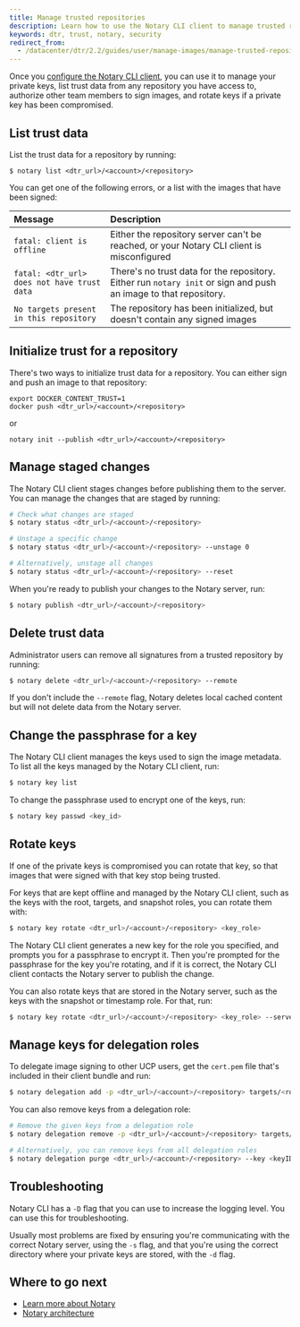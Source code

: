 ```yaml
---
title: Manage trusted repositories
description: Learn how to use the Notary CLI client to manage trusted repositories
keywords: dtr, trust, notary, security
redirect_from:
  - /datacenter/dtr/2.2/guides/user/manage-images/manage-trusted-repositories/
---
```

Once you [configure the Notary CLI client](../../access-dtr/configure-your-notary-client.md), you can use it to manage your private keys, list trust data from any repository you have access to, authorize other team members to sign images, and rotate keys if a private key has been compromised.

## List trust data

List the trust data for a repository by running:

```none
$ notary list <dtr_url>/<account>/<repository>
```

You can get one of the following errors, or a list with the images that have been signed:

| Message                                           | Description                                                                                                      |
|:------------------------------------------------- |:---------------------------------------------------------------------------------------------------------------- |
| `fatal: client is offline`                        | Either the repository server can't be reached, or your Notary CLI client is misconfigured                        |
| `fatal: <dtr_url> does not have trust data` | There's no trust data for the repository. Either run `notary init` or sign and push an image to that repository. |
| `No targets present in this repository`           | The repository has been initialized, but doesn't contain any signed images                                       |

## Initialize trust for a repository

There's two ways to initialize trust data for a repository. You can either sign and push an image to that repository:

```none
export DOCKER_CONTENT_TRUST=1
docker push <dtr_url>/<account>/<repository>
```

or

    notary init --publish <dtr_url>/<account>/<repository>
    

## Manage staged changes

The Notary CLI client stages changes before publishing them to the server. You can manage the changes that are staged by running:

```bash
# Check what changes are staged
$ notary status <dtr_url>/<account>/<repository>

# Unstage a specific change
$ notary status <dtr_url>/<account>/<repository> --unstage 0

# Alternatively, unstage all changes
$ notary status <dtr_url>/<account>/<repository> --reset
```

When you're ready to publish your changes to the Notary server, run:

```bash
$ notary publish <dtr_url>/<account>/<repository>
```

## Delete trust data

Administrator users can remove all signatures from a trusted repository by running:

```bash
$ notary delete <dtr_url>/<account>/<repository> --remote
```

If you don't include the `--remote` flag, Notary deletes local cached content but will not delete data from the Notary server.

## Change the passphrase for a key

The Notary CLI client manages the keys used to sign the image metadata. To list all the keys managed by the Notary CLI client, run:

```bash
$ notary key list
```

To change the passphrase used to encrypt one of the keys, run:

```bash
$ notary key passwd <key_id>
```

## Rotate keys

If one of the private keys is compromised you can rotate that key, so that images that were signed with that key stop being trusted.

For keys that are kept offline and managed by the Notary CLI client, such as the keys with the root, targets, and snapshot roles, you can rotate them with:

```bash
$ notary key rotate <dtr_url>/<account>/<repository> <key_role>
```

The Notary CLI client generates a new key for the role you specified, and prompts you for a passphrase to encrypt it. Then you're prompted for the passphrase for the key you're rotating, and if it is correct, the Notary CLI client contacts the Notary server to publish the change.

You can also rotate keys that are stored in the Notary server, such as the keys with the snapshot or timestamp role. For that, run:

```bash
$ notary key rotate <dtr_url>/<account>/<repository> <key_role> --server-managed
```

## Manage keys for delegation roles

To delegate image signing to other UCP users, get the `cert.pem` file that's included in their client bundle and run:

```bash
$ notary delegation add -p <dtr_url>/<account>/<repository> targets/<role> --all-paths user1.pem user2.pem
```

You can also remove keys from a delegation role:

```bash
# Remove the given keys from a delegation role
$ notary delegation remove -p <dtr_url>/<account>/<repository> targets/<role> <keyID1> <keyID2>

# Alternatively, you can remove keys from all delegation roles
$ notary delegation purge <dtr_url>/<account>/<repository> --key <keyID1> --key <keyID2>
```

## Troubleshooting

Notary CLI has a `-D` flag that you can use to increase the logging level. You can use this for troubleshooting.

Usually most problems are fixed by ensuring you're communicating with the correct Notary server, using the `-s` flag, and that you're using the correct directory where your private keys are stored, with the `-d` flag.

## Where to go next

* [Learn more about Notary](/notary/advanced_usage.md)
* [Notary architecture](/notary/service_architecture.md)